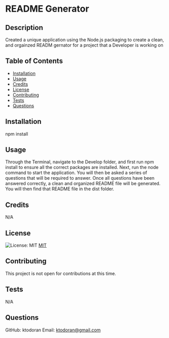 # README Generator

  ## Description
  Created a unique application using the Node.js packaging to create a clean, and orgainzed READM gernator for a project that a Developer is working on

  ## Table of Contents 
  * [Installation](#installation)
  * [Usage](#usage)
  * [Credits](#credits)
  * [License](#license)
  * [Contributing](#contributing)
  * [Tests](#tests)
  * [Questions](#questions)
    

  ## Installation
  npm install

  ## Usage
  Through the Terminal, navigate to the Develop folder, and first run npm install to ensure all the correct packages are installed. Next, run the node command to start the application. You will then be asked a series of questions that will be required to answer. Once all questions have been answered correctly, a clean and organized README file will be generated. You will then find that README file in the dist folder.

  ## Credits
  N/A
  
  ## License
  ![License: MIT](https://img.shields.io/badge/License-MIT-yellow.svg)
  [MIT](https://opensource.org/licenses/MIT)
  

  ## Contributing
  This project is not open for contributions at this time.


  ## Tests
  N/A

  ## Questions
  GitHub: ktodoran
  Email: ktodoran@gmail.com
